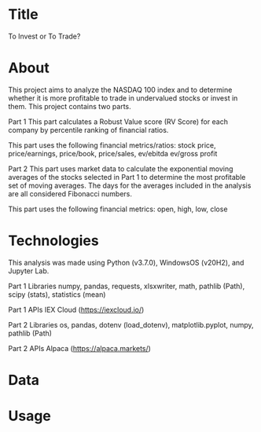 # Title
To Invest or To Trade?

# About
This project aims to analyze the NASDAQ 100 index and to determine whether it is more profitable to trade in undervalued stocks or invest in them. This project contains two parts. 

Part 1
This part calculates a Robust Value score (RV Score) for each company by percentile ranking of financial ratios. 

This part uses the following financial metrics/ratios:
stock price, price/earnings, price/book, price/sales, ev/ebitda ev/gross profit

Part 2
This part uses market data to calculate the exponential moving averages of the stocks selected in Part 1 to determine the most profitable set of moving averages. The days for the averages included in the analysis are all considered Fibonacci numbers. 

This part uses the following financial metrics:
open, high, low, close


# Technologies
This analysis was made using Python (v3.7.0), WindowsOS (v20H2), and Jupyter Lab.

Part 1 Libraries
numpy, pandas, requests, xlsxwriter, math, pathlib (Path), scipy (stats), statistics (mean)

Part 1 APIs
IEX Cloud (https://iexcloud.io/)

Part 2 Libraries
os, pandas, dotenv (load_dotenv), matplotlib.pyplot, numpy, pathlib (Path)

Part 2 APIs
Alpaca (https://alpaca.markets/)

# Data

# Usage
